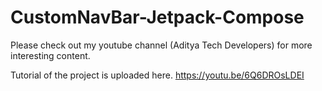 # CustomNavBar-Jetpack-Compose
Please check out my youtube channel (Aditya Tech Developers) for more interesting content.

Tutorial of the project is uploaded here.
https://youtu.be/6Q6DROsLDEI
